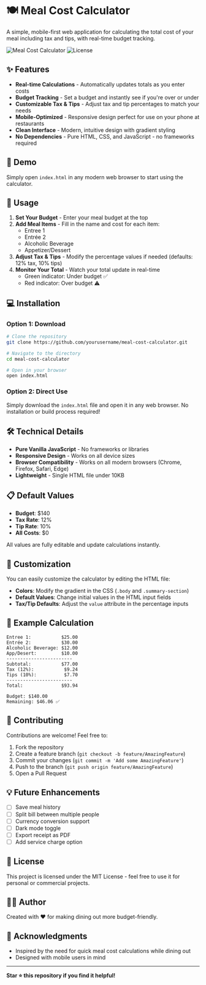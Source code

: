 # 🍽️ Meal Cost Calculator

A simple, mobile-first web application for calculating the total cost of your meal including tax and tips, with real-time budget tracking.

![Meal Cost Calculator](https://img.shields.io/badge/version-1.0.0-blue.svg)
![License](https://img.shields.io/badge/license-MIT-green.svg)

## ✨ Features

- **Real-time Calculations** - Automatically updates totals as you enter costs
- **Budget Tracking** - Set a budget and instantly see if you're over or under
- **Customizable Tax & Tips** - Adjust tax and tip percentages to match your needs
- **Mobile-Optimized** - Responsive design perfect for use on your phone at restaurants
- **Clean Interface** - Modern, intuitive design with gradient styling
- **No Dependencies** - Pure HTML, CSS, and JavaScript - no frameworks required

## 🚀 Demo

Simply open `index.html` in any modern web browser to start using the calculator.

## 📱 Usage

1. **Set Your Budget** - Enter your meal budget at the top
2. **Add Meal Items** - Fill in the name and cost for each item:
   - Entree 1
   - Entrée 2
   - Alcoholic Beverage
   - Appetizer/Dessert
3. **Adjust Tax & Tips** - Modify the percentage values if needed (defaults: 12% tax, 10% tips)
4. **Monitor Your Total** - Watch your total update in real-time
   - Green indicator: Under budget ✅
   - Red indicator: Over budget ⚠️

## 💻 Installation

### Option 1: Download
```bash
# Clone the repository
git clone https://github.com/yourusername/meal-cost-calculator.git

# Navigate to the directory
cd meal-cost-calculator

# Open in your browser
open index.html
```

### Option 2: Direct Use
Simply download the `index.html` file and open it in any web browser. No installation or build process required!

## 🛠️ Technical Details

- **Pure Vanilla JavaScript** - No frameworks or libraries
- **Responsive Design** - Works on all device sizes
- **Browser Compatibility** - Works on all modern browsers (Chrome, Firefox, Safari, Edge)
- **Lightweight** - Single HTML file under 10KB

## 📋 Default Values

- **Budget**: $140
- **Tax Rate**: 12%
- **Tip Rate**: 10%
- **All Costs**: $0

All values are fully editable and update calculations instantly.

## 🎨 Customization

You can easily customize the calculator by editing the HTML file:

- **Colors**: Modify the gradient in the CSS (`.body` and `.summary-section`)
- **Default Values**: Change initial values in the HTML input fields
- **Tax/Tip Defaults**: Adjust the `value` attribute in the percentage inputs

## 📝 Example Calculation

```
Entree 1:           $25.00
Entrée 2:           $30.00
Alcoholic Beverage: $12.00
App/Desert:         $10.00
------------------------
Subtotal:           $77.00
Tax (12%):           $9.24
Tips (10%):          $7.70
------------------------
Total:              $93.94

Budget: $140.00
Remaining: $46.06 ✅
```

## 🤝 Contributing

Contributions are welcome! Feel free to:

1. Fork the repository
2. Create a feature branch (`git checkout -b feature/AmazingFeature`)
3. Commit your changes (`git commit -m 'Add some AmazingFeature'`)
4. Push to the branch (`git push origin feature/AmazingFeature`)
5. Open a Pull Request

## 💡 Future Enhancements

- [ ] Save meal history
- [ ] Split bill between multiple people
- [ ] Currency conversion support
- [ ] Dark mode toggle
- [ ] Export receipt as PDF
- [ ] Add service charge option

## 📄 License

This project is licensed under the MIT License - feel free to use it for personal or commercial projects.

## 👨‍💻 Author

Created with ❤️ for making dining out more budget-friendly.

## 🙏 Acknowledgments

- Inspired by the need for quick meal cost calculations while dining out
- Designed with mobile users in mind

---

**Star ⭐ this repository if you find it helpful!**